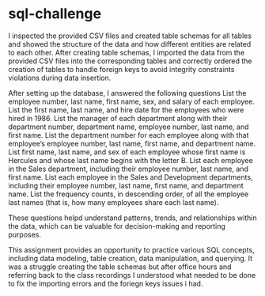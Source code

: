 # sql-challenge

I inspected the provided CSV files and created table schemas for all tables and showed the structure of the data and how different entities are related to each other.
After creating table schemas, I imported the data from the provided CSV files into the corresponding tables and correctly ordered the creation of tables to handle foreign keys to avoid integrity constraints violations during data insertion.

After setting up the database, I answered the following questions 
List the employee number, last name, first name, sex, and salary of each employee.
List the first name, last name, and hire date for the employees who were hired in 1986.
List the manager of each department along with their department number, department name, employee number, last name, and first name.
List the department number for each employee along with that employee’s employee number, last name, first name, and department name.
List first name, last name, and sex of each employee whose first name is Hercules and whose last name begins with the letter B.
List each employee in the Sales department, including their employee number, last name, and first name.
List each employee in the Sales and Development departments, including their employee number, last name, first name, and department name.
List the frequency counts, in descending order, of all the employee last names (that is, how many employees share each last name).

These questions helpd understand patterns, trends, and relationships within the data, which can be valuable for decision-making and reporting purposes.

This assignment provides an opportunity to practice various SQL concepts, including data modeling, table creation, data manipulation, and querying. It was a struggle creating the table schemas but after office hours and referring back to the class recordings I understood what needed to be done to fix the importing errors and the foriegn keys issues i had.
